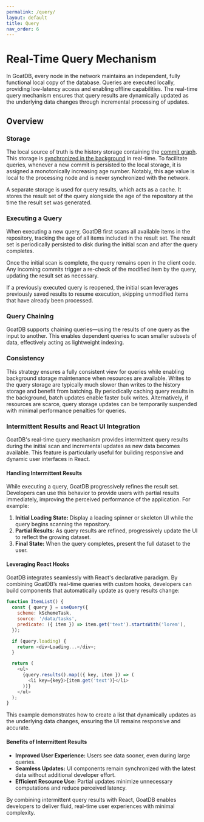 ```yaml
---
permalink: /query/
layout: default
title: Query
nav_order: 6
---
```


# Real-Time Query Mechanism

In GoatDB, every node in the network maintains an independent, fully functional local copy of the database. Queries are executed locally, providing low-latency access and enabling offline capabilities. The real-time query mechanism ensures that query results are dynamically updated as the underlying data changes through incremental processing of updates.

## Overview

### Storage

The local source of truth is the history storage containing the [commit graph](commit-graph.md). This storage is [synchronized in the background](sync.md) in real-time. To facilitate queries, whenever a new commit is persisted to the local storage, it is assigned a monotonically increasing age number. Notably, this age value is local to the processing node and is never synchronized with the network.

A separate storage is used for query results, which acts as a cache. It stores the result set of the query alongside the age of the repository at the time the result set was generated.

### Executing a Query

When executing a new query, GoatDB first scans all available items in the repository, tracking the age of all items included in the result set. The result set is periodically persisted to disk during the initial scan and after the query completes.

Once the initial scan is complete, the query remains open in the client code. Any incoming commits trigger a re-check of the modified item by the query, updating the result set as necessary.

If a previously executed query is reopened, the initial scan leverages previously saved results to resume execution, skipping unmodified items that have already been processed.

### Query Chaining

GoatDB supports chaining queries—using the results of one query as the input to another. This enables dependent queries to scan smaller subsets of data, effectively acting as lightweight indexing.

### Consistency

This strategy ensures a fully consistent view for queries while enabling background storage maintenance when resources are available. Writes to the query storage are typically much slower than writes to the history storage and benefit from batching. By periodically caching query results in the background, batch updates enable faster bulk writes. Alternatively, if resources are scarce, query storage updates can be temporarily suspended with minimal performance penalties for queries.

### Intermittent Results and React UI Integration

GoatDB's real-time query mechanism provides intermittent query results during the initial scan and incremental updates as new data becomes available. This feature is particularly useful for building responsive and dynamic user interfaces in React.

#### Handling Intermittent Results

While executing a query, GoatDB progressively refines the result set. Developers can use this behavior to provide users with partial results immediately, improving the perceived performance of the application. For example:

1. **Initial Loading State:** Display a loading spinner or skeleton UI while the query begins scanning the repository.
2. **Partial Results:** As query results are refined, progressively update the UI to reflect the growing dataset.
3. **Final State:** When the query completes, present the full dataset to the user.

#### Leveraging React Hooks

GoatDB integrates seamlessly with React's declarative paradigm. By combining GoatDB’s real-time queries with custom hooks, developers can build components that automatically update as query results change:

```javascript
function ItemList() {
  const { query } = useQuery({
    scheme: kSchemeTask,
    source: '/data/tasks',
    predicate: ({ item }) => item.get('text').startsWith('lorem'),
  });

  if (query.loading) {
    return <div>Loading...</div>;
  }

  return (
    <ul>
      {query.results().map(({ key, item }) => (
        <li key={key}>{item.get('text')}</li>
      ))}
    </ul>
  );
}
```

This example demonstrates how to create a list that dynamically updates as the underlying data changes, ensuring the UI remains responsive and accurate.

#### Benefits of Intermittent Results

- **Improved User Experience:** Users see data sooner, even during large queries.
- **Seamless Updates:** UI components remain synchronized with the latest data without additional developer effort.
- **Efficient Resource Use:** Partial updates minimize unnecessary computations and reduce perceived latency.

By combining intermittent query results with React, GoatDB enables developers to deliver fluid, real-time user experiences with minimal complexity.
